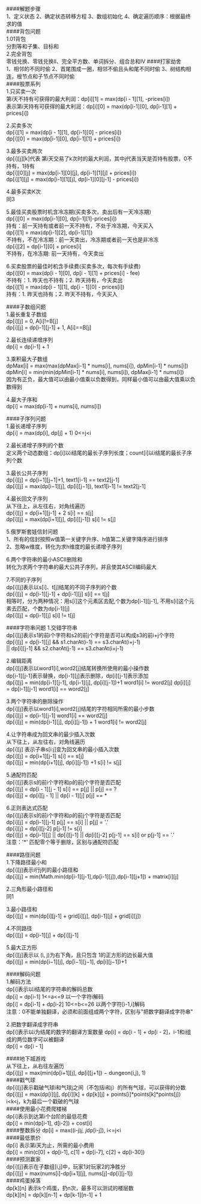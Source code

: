 ####解题步骤  
1、定义状态 2、确定状态转移方程 3、数组初始化 4、确定遍历顺序：根据最终求的值   
####背包问题  
1.01背包  
  分割等和子集、目标和  
2.完全背包  
  零钱兑换、零钱兑换II、完全平方数、单词拆分、组合总和IV
####打家劫舍  
  1、相邻的不同时偷 2、首尾围成一圈，相邻不偷且头和尾不同时偷 3、树结构相连，根节点和子节点不同时偷  
####股票系列  
1.只买卖一次  
第i天不持有可获得的最大利润：dp[i][1] = max(dp[i - 1][1], -prices[i])  
表示第i天持有可获得的最大利润：dp[i][0] = max(dp[i-1][0], dp[i-1][1] + prices[i])  

2.买卖多次  
dp[i][1] = max(dp[i - 1][1], dp[i-1][0] - prices[i])  
dp[i][0] = max(dp[i-1][0], dp[i-1][1] + prices[i])  

3.最多买卖两次  
dp[i][j][k]代表 第i天交易了k次时的最大利润，其中j代表当天是否持有股票，0不持有，1持有  
dp[i][0][j] = max(dp[i-1][0][j], dp[i-1][1][j] + prices[i])  
dp[i][1][j] = max(dp[i-1][1][j], dp[i-1][0][j-1] - prices[i])  

4.最多买卖K次  
同3  

5.最佳买卖股票时机含冷冻期(买卖多次，卖出后有一天冷冻期)  
dp[i][0] = max(dp[i-1][0], dp[i-1][1]-prices[i])  
持有：前一天持有或者前一天不持有，不处于冷冻期，今天买入  
dp[i][1] = max(dp[i-1][2], dp[i-1][1])  
不持有，不在冷冻期：前一天卖出，冷冻期或者前一天也是非冷冻  
dp[i][2] = dp[i-1][0] + prices[i]  
不持有，在冷冻期: 前一天持有，今天卖出  

6.买卖股票的最佳时机含手续费(买卖多次，每次有手续费)  
dp[i][0] = max(dp[i - 1][0], dp[i - 1][1] + prices[i] - fee)  
不持有：1. 昨天也不持有；2. 昨天持有，今天卖出  
dp[i][1] = max(dp[i - 1][1], dp[i - 1][0] - prices[i])  
持有：1. 昨天也持有；2. 昨天不持有，今天买入  

####子数组问题  
1.最长重复子数组  
dp[i][j] = 0,                A[i]!=B[j]  
dp[i][j] = dp[i-1][j-1] + 1, A[i]==B[j]  

2.最长连续递增序列  
dp[i] = dp[i-1] + 1  

3.乘积最大子数组  
dpMax[i] = max(max(dpMax[i-1] * nums[i], nums[i]), dpMin[i-1] * nums[i])  
dpMin[i] = min(min(dpMin[i-1] * nums[i], nums[i]), dpMax[i-1] * nums[i])  
因为有正负，最大值可以由最小值乘以负数得到，同样最小值可以由最大值乘以负数得到  

4.最大子序和  
dp[i] = max(dp[i-1] + nums[i], nums[i])  

####子序列问题  
1.最长递增子序列  
dp[i] = max(dp[i], dp[j] + 1)   0<=j<i

2.最长递增子序列的个数  
  定义两个动态数组：dp[i]以i结尾的最长子序列长度；count[i]以i结尾的最长子序列个数  

3.最长公共子序列  
dp[i][j] = dp[i−1][j−1]+1,              text1[i-1] == text2[j-1]  
dp[i][j] = max(dp[i−1][j], dp[i][j−1]), text1[i-1] != text2[j-1]  

4.最长回文子序列  
从下往上，从左往右，对角线遍历  
dp[i][j] = dp[i+1][j-1] + 2             s[i] == s[j]  
dp[i][j] = max(dp[i+1][j], dp[i][j-1])  s[i] != s[j]  

5.俄罗斯套娃信封问题  
  1、所有的信封按照w值第一关键字升序、h值第二关键字降序进行排序  
  2、忽略w维度，转化为求h维度的最长递增子序列  

6.两个字符串的最小ASCII删除和  
转化为求两个字符串的最大公共子序列，并且使其ASCII编码最大  

7.不同的子序列  
dp[i][j]表示以s[i]、t[j]结尾的不同子序列的个数  
dp[i][j] = dp[i-1][j-1] + dp[i-1][j]  s[i] == t[j]  
相等时，分为两种情况：用s[i]这个元素区去配,个数为dp[i-1][j-1], 不用s[i]这个元素去匹配，个数为dp[i-1][j]  
dp[i][j] = dp[i-1][j]                 s[i] != t[j]  

####字符串问题
1.交错字符串  
dp[i][j]表示s1的前i个字符和s2的前j个字符是否可以构成s3的前i+j个字符  
dp[i][j] = dp[i-1][j] && s1.charAt(i-1) == s3.charAt(i+j-1)  
         || dp[i][j-1] && s2.charAt(j-1) == s3.charAt(i+j-1)  

2.编辑距离  
dp[i][j]表示以word1[i],word2[j]结尾转换所使用的最小操作数  
dp[i-1][j-1]表示替换，dp[i-1][j]表示删除，dp[i][j-1]表示添加  
dp[i][j] = min(dp[i-1][j-1], dp[i-1][j], dp[i][j-1])+1  word1[i] != word2[j]
dp[i][j] = dp[i-1][j-1]                                 word1[i] == word2[j]  

3.两个字符串的删除操作  
dp[i][j]表示以word1[i],word2[j]结尾的字符相同所需的最小步数  
dp[i][j] = dp[i-1][j-1]                     word1[i] == word2[j]   
dp[i][j] = min(dp[i-1][j], dp[i][j-1]) + 1  word1[i] != word2[j]  

4.让字符串成为回文串的最少插入次数  
从下往上，从左往右，对角线遍历  
dp[i][j] 表示子串s[i:j]变为回文串的最小插入次数  
dp[i][j] = dp[i+1][j-1]                    s[i] == s[j]  
dp[i][j] = min(dp[i+1][j], dp[i][j-1]) +1  s[i] != s[j]  

5.通配符匹配  
dp[i][j]表示s的前i个字符和p的前j个字符是否匹配  
dp[i][j] = dp[i - 1][j - 1]                s[i] == p[j] || p[j] == ?  
dp[i][j] = dp[i][j - 1] || dp[i - 1][j]    p[j] == *  

6.正则表达式匹配  
dp[i][j]表示s的前i个字符和p的前j个字符是否匹配  
dp[i][j] = dp[i-1][j-1]                            p[j] == s[i] || p[j] = '.'  
dp[i][j] = dp[i][j-2]                              p[j-1] != s[i]  
dp[i][j] = dp[i-1][j] || dp[i][j-1] || dp[i][j-2]  p[j-1] == s[i] or p[j-1] == '.'  
注意：'*' 匹配零个等于删除，区别与通配符匹配  

####路径问题  
1.下降路径最小和  
dp[i][j]表示i行j列的最小路径和  
dp[i][j] = min(Math.min(dp[i-1][j-1],dp[i-1][j]),dp[i-1][j+1]) + matrix[i][j]  

2.三角形最小路径和  
同1  

3.最小路径和  
dp[i][j] = min(dp[i][j-1] + grid[i][j], dp[i-1][j] + grid[i][j])  

4.不同路径  
dp[i][j] = dp[i-1][j] + dp[i][j-1]  

5.最大正方形  
dp[i][j]表示以 (i, j)为右下角，且只包含 1的正方形的边长最大值   
dp[i][j] = min(dp[i−1][j], dp[i−1][j−1], dp[i][j−1])+1  

####解码问题  
1.解码方法  
dp[i]表示以i结尾的字符串的解码总数  
dp[i] = dp[i-1]  1<=a<=9 以一个字符i解码  
dp[i] = dp[i-1] + dp[i-2] 10<=b<=26 以两个字符[i-1,i]解码  
注意：0不能单独翻译，必须和前面组成两个字符，区别与"把数字翻译成字符串"  

2.把数字翻译成字符串  
dp[i]表示以i为结尾的数字的翻译方案数量
dp[i] = dp[i - 1] + dp[i - 2]，i-1和i组成的两位数字可以被翻译  
dp[i] = dp[i - 1]  

####地下城游戏  
从下往上，从右往左遍历  
dp[i][j] = max(min(dp[i+1][j], dp[i][j+1]) − dungeon(i,j), 1)  
####戳气球  
dp[i][j]表示戳破气球i和气球j之间（不包括i和j）的所有气球，可以获得的分数  
dp[i][j] = max(dp[i][j], dp[i][k] + dp[k][j] + points[i]*points[k]*points[j]) i<k<j，k为最后一个戳破的气球  
####使用最小花费爬楼梯  
dp[i]表示到达第i个台阶的最低花费  
dp[i] = min(dp[i-1], d[i-2]) + cost[i]  
####整数拆分
dp[i] = max((i-j)*j, j*dp[i-j]), i<=j<i  
####最低票价  
dp[i] 表示第i天为止，所需的最小费用  
dp[i] = min(c[0] + dp[i-1], c[1] + dp[i-7], c[2] + dp[i-30])  
####预测赢家  
dp[i][j]表示在子数组[i,j]中，玩家1对玩家2的净胜分  
dp[i][j] = max(nums[i]-dp[i+1][j], nums[j]-dp[i][j-1])  
####鸡蛋掉落  
dp[k][n] 表示k个鸡蛋，扔n次，最多可以测试的楼层数  
dp[k][n] = dp[k][n-1] + dp[k-1][n-1] + 1  




